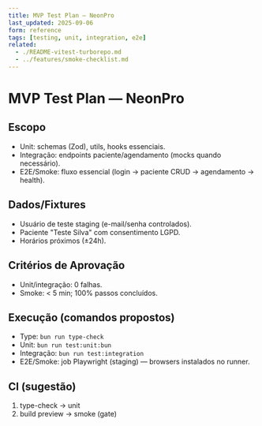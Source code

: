 ```yaml
---
title: MVP Test Plan — NeonPro
last_updated: 2025-09-06
form: reference
tags: [testing, unit, integration, e2e]
related:
  - ./README-vitest-turborepo.md
  - ../features/smoke-checklist.md
---
```


# MVP Test Plan — NeonPro

## Escopo

- Unit: schemas (Zod), utils, hooks essenciais.
- Integração: endpoints paciente/agendamento (mocks quando necessário).
- E2E/Smoke: fluxo essencial (login → paciente CRUD → agendamento → health).

## Dados/Fixtures

- Usuário de teste staging (e-mail/senha controlados).
- Paciente "Teste Silva" com consentimento LGPD.
- Horários próximos (±24h).

## Critérios de Aprovação

- Unit/integração: 0 falhas.
- Smoke: < 5 min; 100% passos concluídos.

## Execução (comandos propostos)

- Type: `bun run type-check`
- Unit: `bun run test:unit:bun`
- Integração: `bun run test:integration`
- E2E/Smoke: job Playwright (staging) — browsers instalados no runner.

## CI (sugestão)

1. type-check → unit
2. build preview → smoke (gate)
